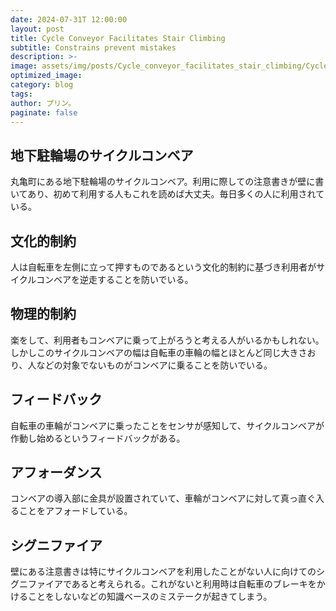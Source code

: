 ```yaml
---
date: 2024-07-31T 12:00:00
layout: post
title: Cycle Conveyor Facilitates Stair Climbing
subtitle: Constrains prevent mistakes
description: >-
image: assets/img/posts/Cycle_conveyor_facilitates_stair_climbing/Cycle_conveyor_facilitates_stair_climbing.jpg
optimized_image: 
category: blog
tags: 
author: プリン。
paginate: false
---
```


## 地下駐輪場のサイクルコンベア

丸亀町にある地下駐輪場のサイクルコンベア。利用に際しての注意書きが壁に書いてあり、初めて利用する人もこれを読めば大丈夫。毎日多くの人に利用されている。

## 文化的制約

人は自転車を左側に立って押すものであるという文化的制約に基づき利用者がサイクルコンベアを逆走することを防いでいる。

## 物理的制約

楽をして、利用者もコンベアに乗って上がろうと考える人がいるかもしれない。しかしこのサイクルコンベアの幅は自転車の車輪の幅とほとんど同じ大きさおり、人などの対象でないものがコンベアに乗ることを防いでいる。

## フィードバック

自転車の車輪がコンベアに乗ったことをセンサが感知して、サイクルコンベアが作動し始めるというフィードバックがある。

## アフォーダンス

コンベアの導入部に金具が設置されていて、車輪がコンベアに対して真っ直ぐ入ることをアフォードしている。

## シグニファイア

壁にある注意書きは特にサイクルコンベアを利用したことがない人に向けてのシグニファイアであると考えられる。これがないと利用時は自転車のブレーキをかけることをしないなどの知識ベースのミステークが起きてしまう。